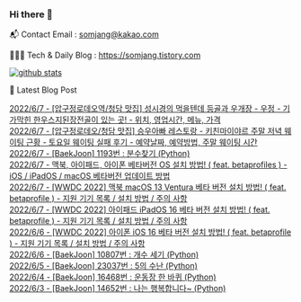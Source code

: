 ### Hi there 👋

📬  Contact Email : somjang@kakao.com

👨🏻‍💻  Tech & Daily Blog : https://somjang.tistory.com

[![github stats](https://github-readme-stats.vercel.app/api?username=SOMJANG&show_icons=true&hide_border=False)](https://somjang.tistory.com)

🤩 Latest Blog Post

[2022/6/7 - [압구정로데오역/청담 맛집] 성시경의 먹을텐데 등골과 우개장 - 우정 - 기가막힌 한우스지된장전골이 있는 곳! - 위치, 영업시간, 메뉴, 가격](https://somjang.tistory.com/entry/%EC%95%95%EA%B5%AC%EC%A0%95%EB%A1%9C%EB%8D%B0%EC%98%A4%EC%97%AD%EC%B2%AD%EB%8B%B4-%EB%A7%9B%EC%A7%91-%EC%84%B1%EC%8B%9C%EA%B2%BD%EC%9D%98-%EB%A8%B9%EC%9D%84%ED%85%90%EB%8D%B0-%EB%93%B1%EA%B3%A8%EA%B3%BC-%EC%9A%B0%EA%B0%9C%EC%9E%A5-%EC%9A%B0%EC%A0%95-%EA%B8%B0%EA%B0%80%EB%A7%89%ED%9E%8C-%ED%95%9C%EC%9A%B0%EC%8A%A4%EC%A7%80%EB%90%9C%EC%9E%A5%EC%A0%84%EA%B3%A8%EC%9D%B4-%EC%9E%88%EB%8A%94-%EA%B3%B3-%EC%9C%84%EC%B9%98-%EC%98%81%EC%97%85%EC%8B%9C%EA%B0%84-%EB%A9%94%EB%89%B4-%EA%B0%80%EA%B2%A9) <br>
[2022/6/7 - [압구정로데오/청담 맛집] 승우아빠 레스토랑 - 키친마이야르 주말 저녁 웨이팅 근황 - 토요일 웨이팅 실패 후기 - 예약날짜, 예약방법, 주말 웨이팅 시간](https://somjang.tistory.com/entry/%EC%95%95%EA%B5%AC%EC%A0%95%EB%A1%9C%EB%8D%B0%EC%98%A4%EC%B2%AD%EB%8B%B4-%EB%A7%9B%EC%A7%91-%EC%8A%B9%EC%9A%B0%EC%95%84%EB%B9%A0-%EB%A0%88%EC%8A%A4%ED%86%A0%EB%9E%91-%ED%82%A4%EC%B9%9C%EB%A7%88%EC%9D%B4%EC%95%BC%EB%A5%B4-%EC%A3%BC%EB%A7%90-%EC%A0%80%EB%85%81-%EC%9B%A8%EC%9D%B4%ED%8C%85-%EA%B7%BC%ED%99%A9-%ED%86%A0%EC%9A%94%EC%9D%BC-%EC%9B%A8%EC%9D%B4%ED%8C%85-%EC%8B%A4%ED%8C%A8-%ED%9B%84%EA%B8%B0-%EC%98%88%EC%95%BD%EB%82%A0%EC%A7%9C-%EC%98%88%EC%95%BD%EB%B0%A9%EB%B2%95-%EC%A3%BC%EB%A7%90-%EC%9B%A8%EC%9D%B4%ED%8C%85-%EC%8B%9C%EA%B0%84) <br>
[2022/6/7 - [BaekJoon] 1193번 : 분수찾기 (Python)](https://somjang.tistory.com/entry/BaekJoon-1193%EB%B2%88-%EB%B6%84%EC%88%98%EC%B0%BE%EA%B8%B0-Python) <br>
[2022/6/7 - 맥북, 아이패드, 아이폰 베타버전 OS 설치 방법! ( feat. betaprofiles ) - iOS / iPadOS / macOS 베타버전 업데이트 방법](https://somjang.tistory.com/entry/%EB%A7%A5%EB%B6%81-%EC%95%84%EC%9D%B4%ED%8C%A8%EB%93%9C-%EC%95%84%EC%9D%B4%ED%8F%B0-%EC%95%A0%ED%94%8C%EC%9B%8C%EC%B9%98-%EB%B2%A0%ED%83%80%EB%B2%84%EC%A0%84-OS-%EC%84%A4%EC%B9%98-%EB%B0%A9%EB%B2%95-feat-betaprofiles-iOS-WatchOS-iPadOS-macOS-%EB%B2%A0%ED%83%80%EB%B2%84%EC%A0%84-%EC%97%85%EB%8D%B0%EC%9D%B4%ED%8A%B8-%EB%B0%A9%EB%B2%95) <br>
[2022/6/7 - [WWDC 2022] 맥북 macOS 13 Ventura 베타 버전 설치 방법! ( feat. betaprofile ) - 지원 기기 목록 / 설치 방법 / 주의 사항](https://somjang.tistory.com/entry/WWDC-2022-%EB%A7%A5%EB%B6%81-macOS-13-Ventura-%EB%B2%A0%ED%83%80-%EB%B2%84%EC%A0%84-%EC%84%A4%EC%B9%98-%EB%B0%A9%EB%B2%95-feat-betaprofile-%EC%A7%80%EC%9B%90-%EA%B8%B0%EA%B8%B0-%EB%AA%A9%EB%A1%9D-%EC%84%A4%EC%B9%98-%EB%B0%A9%EB%B2%95-%EC%A3%BC%EC%9D%98-%EC%82%AC%ED%95%AD) <br>
[2022/6/7 - [WWDC 2022] 아이패드 iPadOS 16 베타 버전 설치 방법! ( feat. betaprofile ) - 지원 기기 목록 / 설치 방법 / 주의 사항](https://somjang.tistory.com/entry/WWDC-2022-%EC%95%84%EC%9D%B4%ED%8C%A8%EB%93%9C-iPadOS-16-%EB%B2%A0%ED%83%80-%EB%B2%84%EC%A0%84-%EC%84%A4%EC%B9%98-%EB%B0%A9%EB%B2%95-feat-betaprofile-%EC%A7%80%EC%9B%90-%EA%B8%B0%EA%B8%B0-%EB%AA%A9%EB%A1%9D-%EC%84%A4%EC%B9%98-%EB%B0%A9%EB%B2%95-%EC%A3%BC%EC%9D%98-%EC%82%AC%ED%95%AD) <br>
[2022/6/6 - [WWDC 2022] 아이폰 iOS 16 베타 버전 설치 방법! ( feat. betaprofile ) - 지원 기기 목록 / 설치 방법 / 주의 사항](https://somjang.tistory.com/entry/WWDC-2022-%EC%95%84%EC%9D%B4%ED%8F%B0-iOS-16-%EB%B2%A0%ED%83%80-%EB%B2%84%EC%A0%84-%EC%84%A4%EC%B9%98-%EB%B0%A9%EB%B2%95-feat-betaprofile-%EC%A7%80%EC%9B%90-%EA%B8%B0%EA%B8%B0-%EB%AA%A9%EB%A1%9D-%EC%84%A4%EC%B9%98-%EB%B0%A9%EB%B2%95-%EC%A3%BC%EC%9D%98-%EC%82%AC%ED%95%AD) <br>
[2022/6/6 - [BaekJoon] 10807번 : 개수 세기 (Python)](https://somjang.tistory.com/entry/BaekJoon-10807%EB%B2%88-%EA%B0%9C%EC%88%98-%EC%84%B8%EA%B8%B0-Python) <br>
[2022/6/5 - [BaekJoon] 23037번 : 5의 수난 (Python)](https://somjang.tistory.com/entry/BaekJoon-23037%EB%B2%88-5%EC%9D%98-%EC%88%98%EB%82%9C-Python) <br>
[2022/6/4 - [BaekJoon] 16468번 : 운동장 한 바퀴 (Python)](https://somjang.tistory.com/entry/BaekJoon-16468%EB%B2%88-%EC%9A%B4%EB%8F%99%EC%9E%A5-%ED%95%9C-%EB%B0%94%ED%80%B4-Python) <br>
[2022/6/3 - [BaekJoon] 14652번 : 나는 행복합니다~ (Python)](https://somjang.tistory.com/entry/BaekJoon-14652%EB%B2%88-%EB%82%98%EB%8A%94-%ED%96%89%EB%B3%B5%ED%95%A9%EB%8B%88%EB%8B%A4-Python) <br>
